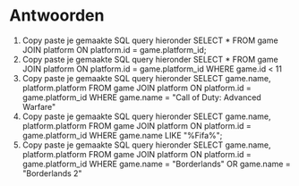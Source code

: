 # Antwoorden

1. Copy paste je gemaakte SQL query hieronder
SELECT * FROM game JOIN platform ON platform.id = game.platform_id;
2. Copy paste je gemaakte SQL query hieronder
SELECT * FROM game JOIN platform ON platform.id = game.platform_id WHERE game.id < 11
3. Copy paste je gemaakte SQL query hieronder
SELECT game.name, platform.platform FROM game JOIN platform ON platform.id = game.platform_id WHERE game.name = "Call of Duty: Advanced Warfare"  
4. Copy paste je gemaakte SQL query hieronder
SELECT game.name, platform.platform FROM game JOIN platform ON platform.id = game.platform_id WHERE game.name LIKE "%Fifa%";
5. Copy paste je gemaakte SQL query hieronder
SELECT game.name, platform.platform FROM game JOIN platform ON platform.id = game.platform_id WHERE game.name = "Borderlands" OR game.name = "Borderlands 2"